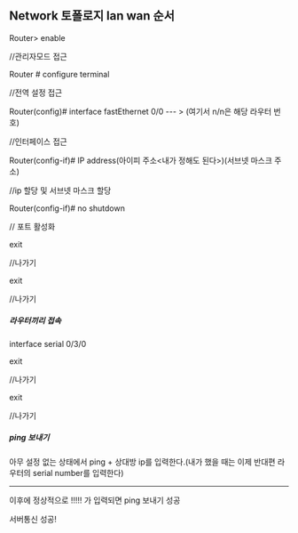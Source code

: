 ## Network 토폴로지 lan wan 순서



Router> enable

//관리자모드 접근



Router # configure terminal

//전역 설정 접근



Router(config)# interface fastEthernet 0/0  --- > (여기서 n/n은 해당 라우터 번호)

//인터페이스 접근



Router(config-if)# IP address(아이피 주소<내가 정해도 된다>)(서브넷 마스크 주소)

//ip 할당 및 서브넷 마스크 할당



Router(config-if)# no shutdown

// 포트 활성화 



exit 

//나가기

exit

//나가기





#####  라우터끼리 접속

interface serial 0/3/0



exit

//나가기



exit

//나가기



##### ping 보내기

아무 설정 없는 상태에서 ping + 상대방 ip를 입력한다.(내가 했을 때는 이제 반대편 라우터의 serial number를 입력한다)

----





이후에 정상적으로 !!!!! 가 입력되면 ping 보내기 성공

서버통신 성공!





